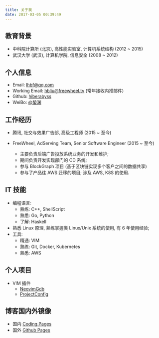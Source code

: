 ```yaml
---
title: 关于我
date: 2017-03-05 00:39:49
---
```


## 教育背景
* 中科院计算所 (北京), 高性能实验室, 计算机系统结构 (2012 ~ 2015)
* 武汉大学 (武汉), 计算机学院, 信息安全 (2008 ~ 2012)

## 个人信息
* Email: lhbf@qq.com
* Working Email: hbliu@freewheel.tv (常年接收内推邮件)
* Github: [hiberabyss](https://github.com/hiberabyss)
* WeiBo: [@蛰渊](https://weibo.com/u/1679398612)

## 工作经历

* 腾讯, 社交与效果广告部, 高级工程师 (2015 ~ 至今)

* FreeWheel, AdServing Team, Senior Software Engineer (2015 ~ 至今)
    * 主要负责后端广告投放系统业务的开发和维护;
    * 期间负责开发实现部门的 CD 系统;
    * 参与 BlockGraph 项目 (基于区块链实现多个客户之间的数据共享)
    * 参与了产品往 AWS 迁移的项目; 涉及 AWS, K8S 的使用.

## IT 技能

* 编程语言:
    * 熟练: C++, ShellScript
    * 熟悉: Go, Python
    * 了解: Haskell
* 熟悉 Linux 原理, 熟练掌握类 Linux/Unix 系统的使用, 有 6 年使用经验;
* 工具:
    * 精通: VIM
    * 熟练: Git, Docker, Kubernetes
    * 熟悉: AWS

## 个人项目

* VIM 插件
    * [NeovimGdb](https://github.com/hiberabyss/NeovimGdb)
    * [ProjectConfig](https://github.com/hiberabyss/ProjectConfig)

## 博客国内外镜像

- 国内 [Coding Pages](http://hbliu.coding.me)
- 国外 [Github Pages](http://hiberabyss.github.io)
